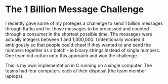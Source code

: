 The 1 Billion Message Challenge
=
I recently gave some of my proteges a challenge to send 1 billion messages through Kafka and for those messages to be processed and counted through a consumer in the shortest possible time. The messages were actually integers between 1 and 1,000,000.
I intentionally worded it ambigously so that people could cheat if they wanted to and send the numbers together as a batch - ie binary strings instead of single numbers. One team did cotton onto this approach and won the challenge.

This is my own implementation in C running on a single computer. The teams had four computers each at their disposal (the team member laptops). 


